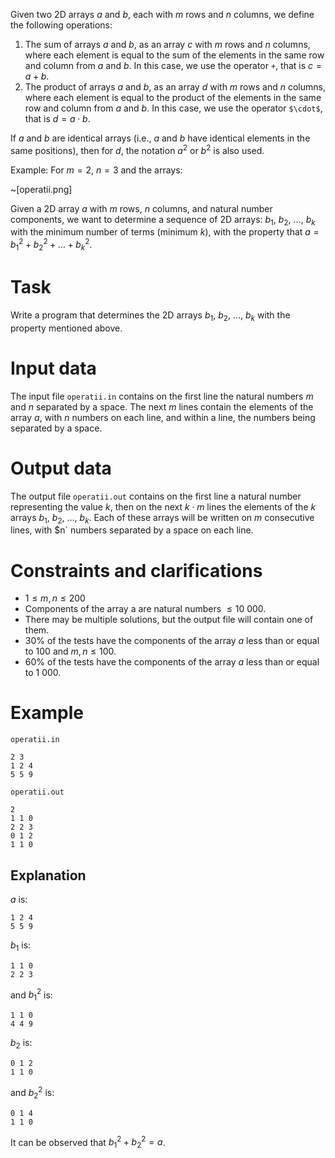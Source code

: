 Given two 2D arrays $a$ and $b$, each with $m$ rows and $n$ columns, we define the following operations:

1. The sum of arrays $a$ and $b$, as an array $c$ with $m$ rows and $n$ columns, where each element is equal to the sum of the elements in the same row and column from $a$ and $b$. In this case, we use the operator `+`, that is $c = a + b$.
2. The product of arrays $a$ and $b$, as an array $d$ with $m$ rows and $n$ columns, where each element is equal to the product of the elements in the same row and column from $a$ and $b$. In this case, we use the operator `$\cdot$`, that is $d = a \cdot b$.

If $a$ and $b$ are identical arrays (i.e., $a$ and $b$ have identical elements in the same positions), then for $d$, the notation $a^2$ or $b^2$ is also used.

Example:
For $m = 2$, $n = 3$ and the arrays:

~[operatii.png]

Given a 2D array $a$ with $m$ rows, $n$ columns, and natural number components, we want to determine a sequence of 2D arrays: $b_1$, $b_2$, $\dots$, $b_k$ with the minimum number of terms (minimum $k$), with the property that $a = b_1^2 + b_2^2 + \dots + b_k^2$.

# Task

Write a program that determines the 2D arrays $b_1$, $b_2$, $\dots$, $b_k$ with the property mentioned above.

# Input data

The input file `operatii.in` contains on the first line the natural numbers $m$ and $n$ separated by a space. The next $m$ lines contain the elements of the array $a$, with $n$ numbers on each line, and within a line, the numbers being separated by a space.

# Output data

The output file `operatii.out` contains on the first line a natural number representing the value $k$, then on the next $k \cdot m$ lines the elements of the $k$ arrays $b_1$, $b_2$, $\dots$, $b_k$. Each of these arrays will be written on $m$ consecutive lines, with $n` numbers separated by a space on each line.

# Constraints and clarifications

* $1 \leq m, n \leq 200$
* Components of the array a are natural numbers $\leq 10\ 000$.
* There may be multiple solutions, but the output file will contain one of them.
* $30\%$ of the tests have the components of the array $a$ less than or equal to $100$ and $m, n \leq 100$.
* $60\%$ of the tests have the components of the array $a$ less than or equal to $1\ 000$.

# Example

`operatii.in`
```
2 3
1 2 4
5 5 9
```

`operatii.out`
```
2
1 1 0
2 2 3
0 1 2
1 1 0
```

## Explanation

$a$ is: 

```
1 2 4
5 5 9
```

$b_1$ is: 

```
1 1 0
2 2 3
``` 

and $b_1^2$ is: 

```
1 1 0
4 4 9
```

$b_2$ is: 
```
0 1 2 
1 1 0
```
and $b_2^2$ is: 

```
0 1 4
1 1 0
```

It can be observed that $b_1^2 + b_2^2 = a$.